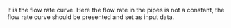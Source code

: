 It is the flow rate curve. Here the flow rate in the pipes is not a constant, the flow rate curve should be presented and set as input data.
